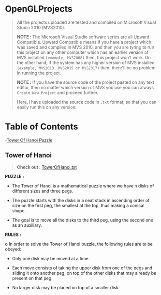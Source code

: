 # OpenGLProjects

> All the projects uploaded are tested and compiled on Microsoft Visual Studio 2010 (MVS2010).
>
> **NOTE :** The Microsoft Visual Studio software series are all Upward Compatible. Upward Compatible means if you have a project which was saved and compiled in MVS 2010, and then you are tyring to run this project on any other computer which has an earlier version of MVS installed `(example, MVS2008)` then, this project won't work. On the other hand, if the system has any higher version of MVS installed `(example, MVS2013, MVS2015 or MVS2017)` then, there'll be no problem in running the project.
>
> **NOTE :** If you have the source code of the project pasted on any text editor, then no matter which version of MVS you use you can always `Create New Project` and proceed further.
>
> Here, i have uploaded the source code in `.txt` format, so that you can easily run this on any version.

# Table of Contents

-[Tower Of Hanoi Puzzle](#tower-of-hanoi)

## Tower of Hanoi

> **Check out :** [TowerOfHanoi.txt](https://github.com/somrajchowdhury/OpenGLProjects/blob/master/Tower%20of%20Hanoi/TowerOfHanoi.txt)

**PUZZLE :**

- The Tower of Hanoi is a mathematical puzzle where we have n disks of different sizes and three pegs.

- The puzzle starts with the disks in a neat stack in ascending order of size on the first peg, the smallest at the top, thus making a       conical shape.

- The goal is to move all the disks to the third peg, using the second one as an auxiliary. 

**RULES :**

o In order to solve the Tower of Hanoi puzzle, the following rules are to be obeyed:

- Only one disk may be moved at a time.

- Each move consists of taking the upper disk from one of the pegs and sliding it onto another peg, on top of the other disks that may     already be present on that peg.

- No larger disk may be placed on top of a smaller disk.
